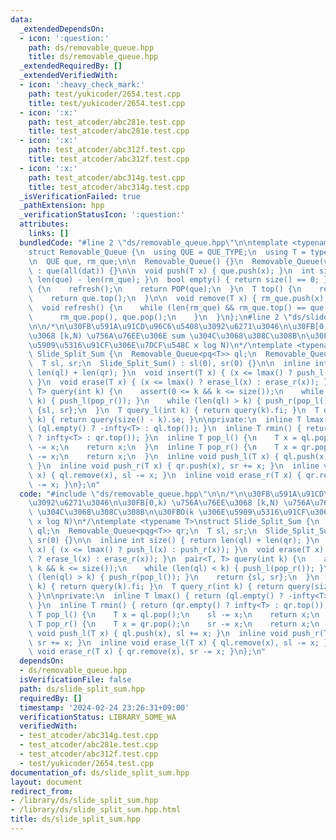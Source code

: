 ```yaml
---
data:
  _extendedDependsOn:
  - icon: ':question:'
    path: ds/removable_queue.hpp
    title: ds/removable_queue.hpp
  _extendedRequiredBy: []
  _extendedVerifiedWith:
  - icon: ':heavy_check_mark:'
    path: test/yukicoder/2654.test.cpp
    title: test/yukicoder/2654.test.cpp
  - icon: ':x:'
    path: test_atcoder/abc281e.test.cpp
    title: test_atcoder/abc281e.test.cpp
  - icon: ':x:'
    path: test_atcoder/abc312f.test.cpp
    title: test_atcoder/abc312f.test.cpp
  - icon: ':x:'
    path: test_atcoder/abc314g.test.cpp
    title: test_atcoder/abc314g.test.cpp
  _isVerificationFailed: true
  _pathExtension: hpp
  _verificationStatusIcon: ':question:'
  attributes:
    links: []
  bundledCode: "#line 2 \"ds/removable_queue.hpp\"\n\ntemplate <typename QUE_TYPE>\n\
    struct Removable_Queue {\n  using QUE = QUE_TYPE;\n  using T = typename QUE::value_type;\n\
    \n  QUE que, rm_que;\n\n  Removable_Queue() {}\n  Removable_Queue(vc<T>& dat)\
    \ : que(all(dat)) {}\n\n  void push(T x) { que.push(x); }\n  int size() { return\
    \ len(que) - len(rm_que); }\n  bool empty() { return size() == 0; }\n\n  T pop()\
    \ {\n    refresh();\n    return POP(que);\n  }\n  T top() {\n    refresh();\n\
    \    return que.top();\n  }\n\n  void remove(T x) { rm_que.push(x); }\n\nprivate:\n\
    \  void refresh() {\n    while (len(rm_que) && rm_que.top() == que.top()) {\n\
    \      rm_que.pop(), que.pop();\n    }\n  }\n};\n#line 2 \"ds/slide_split_sum.hpp\"\
    \n\n/*\n\u30FB\u591A\u91CD\u96C6\u5408\u3092\u6271\u3046\n\u30FB[0,k) \u756A\u76EE\
    \u3068 [k,N) \u756A\u76EE\u306E sum \u304C\u3068\u308C\u308B\n\u30FBO(k \u306E\
    \u5909\u5316\u91CF\u306E\u7DCF\u548C x log N)\n*/\ntemplate <typename T>\nstruct\
    \ Slide_Split_Sum {\n  Removable_Queue<pq<T>> ql;\n  Removable_Queue<pqg<T>> qr;\n\
    \  T sl, sr;\n  Slide_Split_Sum() : sl(0), sr(0) {}\n\n  inline int size() { return\
    \ len(ql) + len(qr); }\n  void insert(T x) { (x <= lmax() ? push_l(x) : push_r(x));\
    \ }\n  void erase(T x) { (x <= lmax() ? erase_l(x) : erase_r(x)); }\n  pair<T,\
    \ T> query(int k) {\n    assert(0 <= k && k <= size());\n    while (len(ql) <\
    \ k) { push_l(pop_r()); }\n    while (len(ql) > k) { push_r(pop_l()); }\n    return\
    \ {sl, sr};\n  }\n  T query_l(int k) { return query(k).fi; }\n  T query_r(int\
    \ k) { return query(size() - k).se; }\n\nprivate:\n  inline T lmax() { return\
    \ (ql.empty() ? -infty<T> : ql.top()); }\n  inline T rmin() { return (qr.empty()\
    \ ? infty<T> : qr.top()); }\n  inline T pop_l() {\n    T x = ql.pop();\n    sl\
    \ -= x;\n    return x;\n  }\n  inline T pop_r() {\n    T x = qr.pop();\n    sr\
    \ -= x;\n    return x;\n  }\n  inline void push_l(T x) { ql.push(x), sl += x;\
    \ }\n  inline void push_r(T x) { qr.push(x), sr += x; }\n  inline void erase_l(T\
    \ x) { ql.remove(x), sl -= x; }\n  inline void erase_r(T x) { qr.remove(x), sr\
    \ -= x; }\n};\n"
  code: "#include \"ds/removable_queue.hpp\"\n\n/*\n\u30FB\u591A\u91CD\u96C6\u5408\
    \u3092\u6271\u3046\n\u30FB[0,k) \u756A\u76EE\u3068 [k,N) \u756A\u76EE\u306E sum\
    \ \u304C\u3068\u308C\u308B\n\u30FBO(k \u306E\u5909\u5316\u91CF\u306E\u7DCF\u548C\
    \ x log N)\n*/\ntemplate <typename T>\nstruct Slide_Split_Sum {\n  Removable_Queue<pq<T>>\
    \ ql;\n  Removable_Queue<pqg<T>> qr;\n  T sl, sr;\n  Slide_Split_Sum() : sl(0),\
    \ sr(0) {}\n\n  inline int size() { return len(ql) + len(qr); }\n  void insert(T\
    \ x) { (x <= lmax() ? push_l(x) : push_r(x)); }\n  void erase(T x) { (x <= lmax()\
    \ ? erase_l(x) : erase_r(x)); }\n  pair<T, T> query(int k) {\n    assert(0 <=\
    \ k && k <= size());\n    while (len(ql) < k) { push_l(pop_r()); }\n    while\
    \ (len(ql) > k) { push_r(pop_l()); }\n    return {sl, sr};\n  }\n  T query_l(int\
    \ k) { return query(k).fi; }\n  T query_r(int k) { return query(size() - k).se;\
    \ }\n\nprivate:\n  inline T lmax() { return (ql.empty() ? -infty<T> : ql.top());\
    \ }\n  inline T rmin() { return (qr.empty() ? infty<T> : qr.top()); }\n  inline\
    \ T pop_l() {\n    T x = ql.pop();\n    sl -= x;\n    return x;\n  }\n  inline\
    \ T pop_r() {\n    T x = qr.pop();\n    sr -= x;\n    return x;\n  }\n  inline\
    \ void push_l(T x) { ql.push(x), sl += x; }\n  inline void push_r(T x) { qr.push(x),\
    \ sr += x; }\n  inline void erase_l(T x) { ql.remove(x), sl -= x; }\n  inline\
    \ void erase_r(T x) { qr.remove(x), sr -= x; }\n};\n"
  dependsOn:
  - ds/removable_queue.hpp
  isVerificationFile: false
  path: ds/slide_split_sum.hpp
  requiredBy: []
  timestamp: '2024-02-24 23:26:31+09:00'
  verificationStatus: LIBRARY_SOME_WA
  verifiedWith:
  - test_atcoder/abc314g.test.cpp
  - test_atcoder/abc281e.test.cpp
  - test_atcoder/abc312f.test.cpp
  - test/yukicoder/2654.test.cpp
documentation_of: ds/slide_split_sum.hpp
layout: document
redirect_from:
- /library/ds/slide_split_sum.hpp
- /library/ds/slide_split_sum.hpp.html
title: ds/slide_split_sum.hpp
---
```

